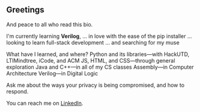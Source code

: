 ## Greetings
And peace to all who read this bio.

I'm currently learning **Verilog**,
... in love with the ease of the pip installer
... looking to learn full-stack development
... and searching for my muse

What have I learned, and where?
 Python and its libraries—with HackUTD, LTIMindtree, iCode, and ACM
 JS, HTML, and CSS—through general exploration
 Java and C++—in all of my CS classes
 Assembly—in Computer Architecture
 Verilog—in Digital Logic

Ask me about the ways your privacy is being compromised, and how to respond.

You can reach me on [LinkedIn](https://www.linkedin.com/in/isaac-p-b29402225/).
<!--
**IsaacPhilo/IsaacPhilo** is a ✨ _special_ ✨ repository because its `README.md` (this file) appears on your GitHub profile.

Here are some ideas to get you started:

- 🔭 I’m currently working on ...
- 🌱 I’m currently learning ...
- 👯 I’m looking to collaborate on ...
- 🤔 I’m looking for help with ...
- 💬 Ask me about ...
- 📫 How to reach me: ...
- 😄 Pronouns: ...
- ⚡ Fun fact: ...
-->
